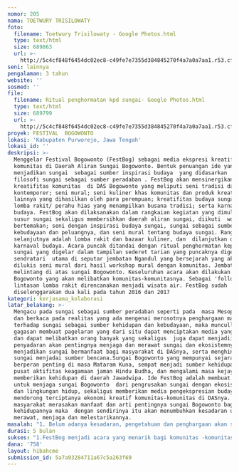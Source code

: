 ```yaml
---
nomor: 205
nama: TOETWURY TRISILOWATY
foto:
  filename: Toetwury Trisilowaty - Google Photos.html
  type: text/html
  size: 689863
  url: >-
    http://5c4cf848f6454dc02ec8-c49fe7e7355d384845270f4a7a0a7aa1.r53.cf2.rackcdn.com/e410de74-0c56-44f3-b694-34be2149eb29/Toetwury%20Trisilowaty%20-%20Google%20Photos.html
seni: lainnya
pengalaman: 3 tahun
website: ''
sosmed: ''
file:
  filename: Ritual penghormatan kpd sungai- Google Photos.html
  type: text/html
  size: 689799
  url: >-
    http://5c4cf848f6454dc02ec8-c49fe7e7355d384845270f4a7a0a7aa1.r53.cf2.rackcdn.com/0dbc32d6-035e-40b8-a549-2bf4cbb64101/Ritual%20penghormatan%20kpd%20sungai-%20Google%20Photos.html
proyek: FESTIVAL  BOGOWONTO
lokasi: 'Kabupaten Purworejo, Jawa Tengah'
lokasi_id: ''
deskripsi: >-
  Menggelar Festival Bogowonto (FestBog) sebagai media ekspresi kreatifitas
  komunitas di Daerah Aliran Sungai Bogowonto. Bentuk penuangan ide yang
  menjadikan sungai  sebagai sumber inspirasi budaya  yang didasarkan  pada
  filosofi sungai sebagai sumber peradaban . FestBog akan mensinergikan
  kreatifitas komunitas  di DAS Bogowonto yang meliputi seni tradisi dan
  kontemporer; seni mural; seni kuliner khas komunitas dan produk kreatifitas
  lainnya yang dihasilkan oleh para perempuan; kreatifitas budaya sungai berupa
  lomba rakit/ perahu hias yang menampilkan busana tradisi; serta karnaval
  budaya. FestBog akan dilaksanakan dalam rangkaian kegiatan yang dimulai dari
  susur sungai sekaligus membersihkan daerah aliran sungai, diikuti  workshop 
  bertemakan; seni dengan inspirasi budaya sungai, sungai sebagai sumber
  kebudayaan dan peluangnya, dan seni mural tentang budaya sungai. Rangkaian
  selanjutnya adalah lomba rakit dan bazaar kuliner, dan  dilanjutkan dengan
  karnaval budaya. Acara puncak ditandai dengan ritual penghormatan kepada
  sungai yang digelar dalam tampilan sederet tarian yang puncaknya digelar 
  sendratari  utama di seputar jembatan Ngandul yang bersejarah yang akan
  dilukis seni mural dari hasil workshop mural dengan komunitas. Jembatan ini
  melintang di atas sungai Bogowonto. Keseluruhan acara akan dilakukan di DAS
  Bogowonto yang akan melibatkan komunitas-komunitasnya. Sebagai 'follow up', 
  lintasan lomba rakit direncanakan menjadi wisata air. FestBog sudah
  diselenggarakan dua kali pada tahun 2016 dan 2017
kategori: kerjasama_kolaborasi
latar_belakang: >-
  Mengacu pada sungai sebagai sumber peradaban seperti pada  masa Mesopotamia,
  dan berkaca pada realitas yang ada mengenai merosotnya penghargaan manusia
  terhadap sungai sebagai sumber kehidupan dan kebudayaan, maka muncullah
  gagasan membuat pagelaran yang dari situ dapat menciptakan media yang menarik
  dan dapat melibatkan orang banyak yang sekaligus  juga dapat menjadii media
  penyadaran akan pentingnya menjaga dan merawat sungai dan ekosistemnya dan
  menjadikan sungai bermanfaat bagi masyarakat di DASnya, serta menghindarkan
  sungai menjadai sumber bencana.Sungai Bogowonto yang mempunyai sejarah tua dan
  berperan penting di masa Mataram Kuna, sempat menjadi sumber kehidupan dan
  pusat aktifitas keagamaan jaman Hindu Budha, dan mengalami masa kejayaan yang
  memberikan kehidupan di daerah Jawadwipa. Ide FestBog adalah membuat cara
  untuk menjaga sungai Bogowonto  dari pengrusakan sungai dengan ekosistemnya
  dan lingkungan hidup, sekaligus memberikan media pengekspresian budaya dengan
  mendorong terciptanya ekonomi kreatif komunitas-komunitas di DASnya. Ketika
  masyarakat merasakan manfaat dan arti pentingnya sungai Bogowonto bagi
  kehidupannya maka  dengan sendirinya itu akan menumbuhkan kesadaran untuk
  merawat, menjaga dan melestarikannya.
masalah: "1. Belum adanya kesadaran, pengetahuan dan penghargaan akan sungai sebagai sumber kehidupan dan kebudayaan, maka diperlukan media yang menarik dan bisa ditonton masyarakat yang dari situ dapat memberikan pembelajaran tentang pentingnya sungai dalam kehidupan masyarakat di DASnya.\r\n\r\n2.Dengan akan dibangunnya New Yogyakarta International Airport yang berbatasan dengan wilayah Purworejo selatan ini, akan berdampak pada tergerusnya seni tradisi dan semakin merosotnya penghargaan masyarakat terhadap sungai dan lingkungannya. Dengan adanya bandara akan  memberikan efek pertemuan budaya baru dari masyarakat pendatang yang cenderung lebih modern dengan budaya masyarakat lokal/perdesaan yang mana kedua budaya itu akan bertemu dalam waktu yang singkat. Mengingat pembangunan infrastruktur relatif lebiih cepat dibandingkan dengan pembangunan sumber daya manusia, yang dalam  hal ini dapat menciptakan jenjang atau jurang pemahaman lebar bagi  masyarakat lokal. FestBog adalah dimaksudkan sebagai media pembelajaran yang efektif karena sifatnya menarik dan massif.\r\n\r\n3. FestBog digunakan sebagai media menumbuhkan kesadaran pada komunitas/ masyarakat DAS Bogowonto untuk mempunyai kebangaan dalam melestarikan budaya tradisi dan lingkungan perdesaan dan  didorong berkreasi untuk medapatkan manfaat darinya."
durasi: 5 bulan
sukses: "1.FestBog menjadi acara yang menarik bagi komunitas -komunitas di DAS Bogowonto.\r\n\r\n2.Adanya perbedaan perilaku komunitas di DAS Bogownto yaitu untuk merasa penting menjaga, merawat dan melestarikan sungai Bogowonto.\r\n\r\n3.FestBog menjadi acara yang ditunggu untuk media ekspresi kreatifitas komunitas -komunitas di DAS Bogowonto.\r\n\r\n4.FestBog menarik pengunjung dari wilayah luar Purworejo untuk mengikuti kegiatan- kegiatannya.\r\n\r\n5. Pemanfaatan sungai dan DAS Bogowonto sebagai tempat-tempat kegiatan masyarakat untuk melakukan aktifitas- aktifitas yang menciptakan peluang terbentuknya ekonomi kreatif dan bermanfaat bagi masyarakat luas."
dana: '758'
layout: hibahcme
submission_id: 5a7a93284711a67c5a263f69
---
```

